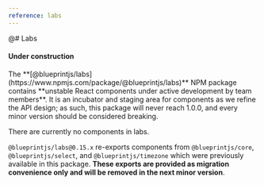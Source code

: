 ```yaml
---
reference: labs
---
```


@# Labs

<div class="@ns-callout @ns-intent-warning @ns-icon-info-sign">
    <h4 class="@ns-heading">Under construction</h4>
    The **[@blueprintjs/labs](https://www.npmjs.com/package/@blueprintjs/labs)** NPM package contains **unstable React components under active development by team members**. It is an incubator and staging area for components as we refine the API design; as such, this package will never reach 1.0.0, and every minor version should be considered breaking.
</div>

There are currently no components in labs.

`@blueprintjs/labs@0.15.x` re-exports components from `@blueprintjs/core`, `@blueprintjs/select`, and `@blueprintjs/timezone` which were previously available in this package. __These exports are provided as migration convenience only and will be removed in the next minor version__.
